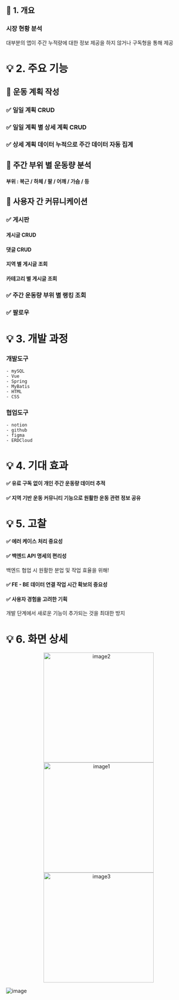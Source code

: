 ## 🔑 1. 개요


### 시장 현황 분석
대부분의 앱이 주간 누적량에 대한 정보 제공을 하지 않거나 구독형을 통해 제공



# 💡 2. 주요 기능

## 📌 운동 계획 작성
### ✅ 일일 계획 CRUD
### ✅ 일일 계획 별 상세 계획 CRUD
### ✅ 상세 계획 데이터 누적으로 주간 데이터 자동 집계

## 📌 주간 부위 별 운동량 분석
#### 부위 : 복근 / 하체 / 팔 / 어깨 / 가슴 / 등


## 📌 사용자 간 커뮤니케이션
### ✅ 게시판  
#### 게시글 CRUD
#### 댓글 CRUD
#### 지역 별 게시글 조회
#### 카테고리 별 게시글 조회

### ✅  주간 운동량 부위 별 랭킹 조회
### ✅  팔로우 



# 💡 3. 개발 과정

### 개발도구
    - mySQL
    - Vue
    - Spring
    - MyBatis
    - HTML
    - CSS
### 협업도구
    - notion
    - github
    - figma
    - ERDCloud
  

# 💡 4. 기대 효과

#### ✅ 유료 구독 없이 개인 주간 운동량 데이터 추적

#### ✅ 지역 기반 운동 커뮤니티 기능으로 원활한 운동 관련 정보 공유




# 💡 5. 고찰

#### ✅ 에러 케이스 처리 중요성
#### ✅ 백엔드 API 명세의 편리성
백엔드 협업 시 원활한 분업 및 작업 효율을 위해!
#### ✅ FE - BE 데이터 연결 작업 시간 확보의 중요성
#### ✅ 사용자 경험을 고려한 기획
개발 단계에서 새로운 기능이 추가되는 것을 최대한 방지

# 💡 6. 화면 상세

<p align="center">
  <img src="https://github.com/hyleee/ddudu/assets/87406368/74eb647d-d9e7-4b42-9ec9-4a546a0970e2" alt="image2" width="300"/>
  <img src="https://github.com/hyleee/ddudu/assets/87406368/8f663a42-d848-47d3-a42d-d319e5c50c97" alt="image1" width="300"/>
  <img src="https://github.com/hyleee/ddudu/assets/87406368/372fd639-46de-4792-b600-93e586ea3959" alt="image3" width="300"/>
</p>







![image](https://github.com/hyleee/kingking/assets/87406368/6cea501e-cd3f-4eff-b736-9dacc2574dbe)

